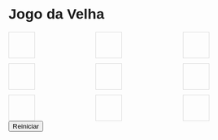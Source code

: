 <!DOCTYPE html>
<html>
<head>
  <title>Jogo da Velha</title>
  <style>
    body {
      font-family: Arial, sans-serif;
    }
    .tabuleiro {
      display: grid;
      grid-template-columns: repeat(3, 1fr);
      gap: 10px;
    }
    .celula {
      width: 50px;
      height: 50px;
      border: 1px solid #ddd;
      font-size: 24px;
      text-align: center;
      cursor: pointer;
    }
  </style>
</head>
<body>
  <h1>Jogo da Velha</h1>
  <div class="tabuleiro">
    <div class="celula" onclick="jogar(0)"></div>
    <div class="celula" onclick="jogar(1)"></div>
    <div class="celula" onclick="jogar(2)"></div>
    <div class="celula" onclick="jogar(3)"></div>
    <div class="celula" onclick="jogar(4)"></div>
    <div class="celula" onclick="jogar(5)"></div>
    <div class="celula" onclick="jogar(6)"></div>
    <div class="celula" onclick="jogar(7)"></div>
    <div class="celula" onclick="jogar(8)"></div>
  </div>
  <button onclick="reiniciar()">Reiniciar</button>

  <script>
    let tabuleiro = Array(9).fill("");
    let jogadorAtual = "X";

    function jogar(posicao) {
      if (tabuleiro[posicao] === "") {
        tabuleiro[posicao] = jogadorAtual;
        document.querySelectorAll(".celula")[posicao].textContent = jogadorAtual;
        verificarVencedor();
        trocarJogador();
      }
    }

    function verificarVencedor() {
      let vencedor = null;
      // Linhas
      for (let i = 0; i < 3; i++) {
        if (tabuleiro[i * 3] === tabuleiro[i * 3 + 1] && tabuleiro[i * 3] === tabuleiro[i * 3 + 2] && tabuleiro[i * 3] !== "") {
          vencedor = tabuleiro[i * 3];
        }
      }
      // Colunas
      for (let i = 0; i < 3; i++) {
        if (tabuleiro[i] === tabuleiro[i + 3] && tabuleiro[i] === tabuleiro[i + 6] && tabuleiro[i] !== "") {
          vencedor = tabuleiro[i];
        }
      }
      // Diagonais
      if (tabuleiro[0] === tabuleiro[4] && tabuleiro[0] === tabuleiro[8] && tabuleiro[0] !== "") {
        vencedor = tabuleiro[0];
      }
      if (tabuleiro[2] === tabuleiro[4] && tabuleiro[2] === tabuleiro[6] && tabuleiro[2] !== "") {
        vencedor = tabuleiro[2];
      }
      if (vencedor !== null) {
        alert(`Jogador ${vencedor} venceu!`);
        reiniciar();
      }
    }

    function trocarJogador() {
      jogadorAtual = jogadorAtual === "X" ? "O" : "X";
    }

    function reiniciar() {
      tabuleiro = Array(9).fill("");
      jogadorAtual = "X";
      document.querySelectorAll(".celula").forEach(celula => celula.textContent = "");
    }
  </script>
</body>
</html>
